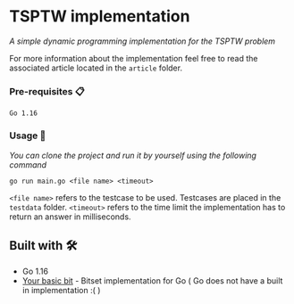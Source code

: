 # TSPTW implementation

_A simple dynamic programming implementation for the TSPTW problem_

For more information about the implementation feel free to read the associated article located in the `article` folder.

### Pre-requisites 📋

```
Go 1.16
```

### Usage 🔧

_You can clone the project and run it by yourself using the following command_


```
go run main.go <file name> <timeout>
```

`<file name>` refers to the testcase to be used. Testcases are placed in the `testdata` folder.
`<timeout>` refers to the time limit the implementation has to return an answer in milliseconds.

## Built with 🛠️

* Go 1.16
* [Your basic bit](https://github.com/yourbasic/bit) - Bitset implementation for Go ( Go does not have a built in implementation :( )
